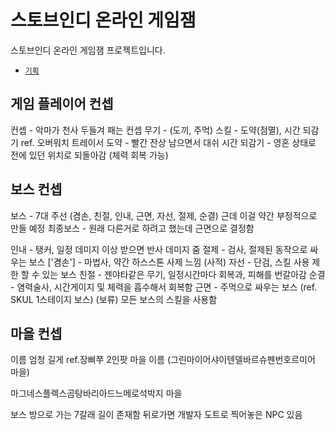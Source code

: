 # 스토브인디 온라인 게임잼
스토브인디 온라인 게임잼 프로젝트입니다.
- [`기획`](https://drive.google.com/file/d/1VcILnGfiy6NACBBQq_vQvc8obXJDf00O/view?usp=sharing)

## 게임 플레이어 컨셉
컨셉 - 악마가 천사 두들겨 패는 컨셉
무기 - (도끼, 주먹)
스킬 - 도약(점멸), 시간 되감기
ref. 오버워치 트레이서
도약 - 빨간 잔상 남으면서 대쉬
시간 되감기 - 영혼 상태로 전에 있던 위치로 되돌아감 (체력 회복 가능)

## 보스 컨셉
보스 - 7대 주선 (겸손, 친절, 인내, 근면, 자선, 절제, 순결) 근데 이걸 약간 부정적으로 만들 예정
최종보스 - 원래 다른거로 하려고 했는데 근면으로 결정함

인내 - 탱커, 일정 데미지 이상 받으면 반사 데미지 줌
절제 - 검사, 절제된 동작으로 싸우는 보스 
['겸손'] - 마법사, 약간 하스스톤 사제 느낌 (사적)
자선 - 단검, 스킬 사용 제한 할 수 있는 보스
친절 - 젠야타같은 무기, 일정시간마다 회복과, 피해를 번갈아감
순결 - 염력술사, 시간게이지 및 체력을 흡수해서 회복함
근면 - 주먹으로 싸우는 보스 (ref. SKUL 1스테이지 보스)
       (보류) 모든 보스의 스킬을 사용함

## 마을 컨셉

이름 엄청 길게
ref.장삐쭈 2인팟 마을 이름 
(그린마이어샤이텐델바르슈펜번호르미어 마을)

마그네스플렉스곰탕바리아드느메로석박지 마을

보스 방으로 가는 7갈래 길이 존재함
뒤로가면 개발자 도트로 찍어놓은 NPC 있음


